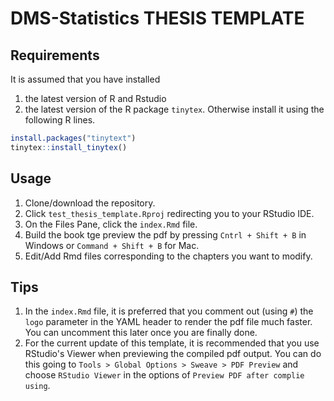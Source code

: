 # DMS-Statistics THESIS TEMPLATE

## Requirements

It is assumed that you have installed 

 1. the latest version of R and Rstudio
 2. the latest version of the R package `tinytex`. Otherwise install it using the following R lines.
 
  ```r
  install.packages("tinytext")
  tinytex::install_tinytex()
  ```

## Usage

  1. Clone/download the repository.
  2. Click `test_thesis_template.Rproj` redirecting you to your RStudio IDE.
  3. On the Files Pane, click the `index.Rmd` file.
  4. Build the book tge preview the pdf by pressing `Cntrl + Shift + B` in Windows or `Command + Shift + B` for Mac.
  5. Edit/Add Rmd files corresponding to the chapters you want to modify.

## Tips

  1. In the `index.Rmd` file, it is preferred that you comment out (using `#`) the `logo` parameter in the YAML header to render the pdf file much faster. You can uncomment this later once you are finally done.
  2. For the current update of this template, it is recommended that you use RStudio's Viewer when previewing the compiled pdf output. You can do this going to `Tools > Global Options > Sweave > PDF Preview` and choose `RStudio Viewer` in the options of `Preview PDF after complie using`.
